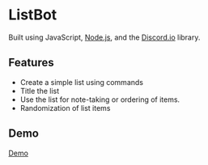# ListBot

Built using JavaScript, [Node.js](https://nodejs.org/en/), and the [Discord.io](https://www.npmjs.com/package/discord.io) library.

## Features

* Create a simple list using commands
* Title the list
* Use the list for note-taking or ordering of items.
* Randomization of list items

## Demo

[Demo](https://www.youtube.com/watch?v=5LiHymgF1wk)
